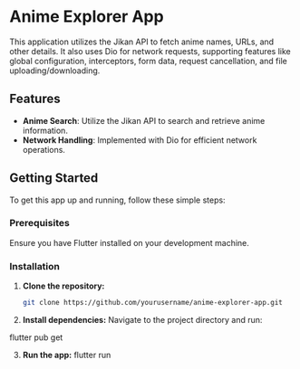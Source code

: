 # Anime Explorer App

This application utilizes the Jikan API to fetch anime names, URLs, and other details. It also uses Dio for network requests, supporting features like global configuration, interceptors, form data, request cancellation, and file uploading/downloading.

## Features

- **Anime Search**: Utilize the Jikan API to search and retrieve anime information.
- **Network Handling**: Implemented with Dio for efficient network operations.

## Getting Started

To get this app up and running, follow these simple steps:

### Prerequisites

Ensure you have Flutter installed on your development machine.

### Installation

1. **Clone the repository:**

   ```sh
   git clone https://github.com/yourusername/anime-explorer-app.git
   
2. **Install dependencies:**
Navigate to the project directory and run:

 flutter pub get

3. **Run the app:**
  flutter run



